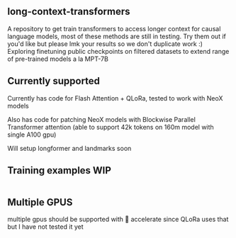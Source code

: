 ## long-context-transformers
A repository to get train transformers to access longer context for causal language models, most of these methods are still in testing. Try them out if you'd like but please lmk your results so we don't duplicate work :)
Exploring finetuning public checkpoints on filtered datasets to extend range of pre-trained models a la MPT-7B

## Currently supported 
Currently has code for Flash Attention + QLoRa, tested to work with NeoX models

Also has code for patching NeoX models with Blockwise Parallel Transformer attention (able to support 42k tokens on 160m model with single A100 gpu)

Will setup longformer and landmarks soon

## Training examples WIP
```bash

```
## Multiple GPUS
multiple gpus should be supported with 🤗 accelerate since QLoRa uses that but I have not tested it yet
